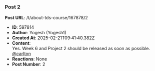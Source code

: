 ### Post 2
**Post URL**: /t/about-tds-course/167878/2
- **ID**: 597814
- **Author**: Yogesh (Yogesh1)
- **Created At**: 2025-02-21T09:41:40.382Z
- **Content**:  
  Yes. Week 6 and Project 2 should be released as soon as possible.
<a class="mention" href="/u/carlton">@carlton</a>
- **Reactions**: None
- **Post Number**: 2

